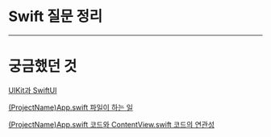 # Swift 질문 정리

---

# 궁금했던 것

[UIKit과 SwiftUI](Swift%20%E1%84%8C%E1%85%B5%E1%86%AF%E1%84%86%E1%85%AE%E1%86%AB%20%E1%84%8C%E1%85%A5%E1%86%BC%E1%84%85%E1%85%B5%2078228758b2454707979a755b27b33b0d/UIKit%E1%84%80%E1%85%AA%20SwiftUI%2079bd728ebd364635bafdf45d58ea51d5.md)

[(ProjectName)App.swift 파일이 하는 일](Swift%20%E1%84%8C%E1%85%B5%E1%86%AF%E1%84%86%E1%85%AE%E1%86%AB%20%E1%84%8C%E1%85%A5%E1%86%BC%E1%84%85%E1%85%B5%2078228758b2454707979a755b27b33b0d/(ProjectName)App%20swift%20%E1%84%91%E1%85%A1%E1%84%8B%E1%85%B5%E1%86%AF%E1%84%8B%E1%85%B5%20%E1%84%92%E1%85%A1%E1%84%82%E1%85%B3%E1%86%AB%20%E1%84%8B%E1%85%B5%E1%86%AF%2031ed1a1576d54bc7a9af6ce1b26006f3.md)

[(ProjectName)App.swift 코드와 ContentView.swift 코드의 연관성](Swift%20%E1%84%8C%E1%85%B5%E1%86%AF%E1%84%86%E1%85%AE%E1%86%AB%20%E1%84%8C%E1%85%A5%E1%86%BC%E1%84%85%E1%85%B5%2078228758b2454707979a755b27b33b0d/(ProjectName)App%20swift%20%E1%84%8F%E1%85%A9%E1%84%83%E1%85%B3%E1%84%8B%E1%85%AA%20ContentView%20swift%20%E1%84%8F%E1%85%A9%20041548e3030e495fa10c9624519bcb1a.md)
